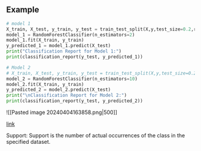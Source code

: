 ## Example 

```python
# model 1
X_train, X_test, y_train, y_test = train_test_split(X,y,test_size=0.2,random_state=3)
model_1 = RandomForestClassifier(n_estimators=2)
model_1.fit(X_train, y_train)
y_predicted_1 = model_1.predict(X_test)
print("Classification Report for Model 1:")
print(classification_report(y_test, y_predicted_1))

# Model 2
# X_train, X_test, y_train, y_test = train_test_split(X,y,test_size=0.2,random_state=3)
model_2 = RandomForestClassifier(n_estimators=10)
model_2.fit(X_train, y_train)
y_predicted_2 = model_2.predict(X_test)
print("\nClassification Report for Model 2:")
print(classification_report(y_test, y_predicted_2))
```

![[Pasted image 20240404163858.png|500]]



[link](https://scikit-learn.org/stable/modules/generated/sklearn.metrics.classification_report.html)

Support: Support is the number of actual occurrences of the class in the specified dataset.